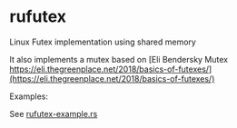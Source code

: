 # rufutex

Linux Futex implementation using shared memory

It also implements a mutex based on [Eli Bendersky Mutex https://eli.thegreenplace.net/2018/basics-of-futexes/](https://eli.thegreenplace.net/2018/basics-of-futexes/)

Examples:

See [rufutex-example.rs](examples/rufutex-example.rs)
